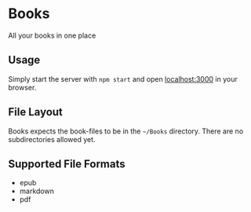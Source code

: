 # Books

All your books in one place


## Usage

Simply start the server with `npm start`
and open [localhost:3000](http://localhost:3000) in your browser.


## File Layout

Books expects the book-files to be in the `~/Books` directory.
There are no subdirectories allowed yet.


## Supported File Formats

- epub
- markdown
- pdf
